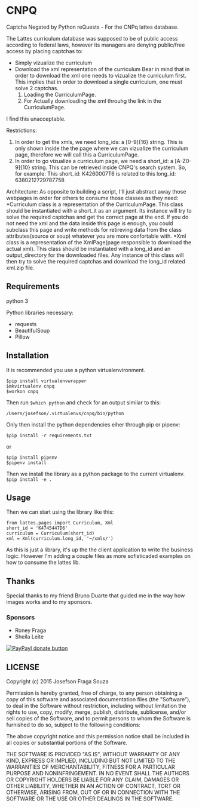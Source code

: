 # CNPQ
Captcha Negated by Python reQuests - For the CNPq lattes database.

The Lattes curriculum database was supposed to be of public access according to federal laws, however its managers are denying public/free access by placing captchas to:
* Simply vizualize the curriculum
* Download the xml representation of the curriculum
Bear in mind that in order to download the xml one needs to vizualize the curriculum first. This implies that in order to download a single curriculum, one must solve 2 captchas.
    1. Loading the CurriculumPage.
    2. For Actually downloading the xml throuhg the link in the CurriculumPage.

I find this unacceptable.

Restrictions:
1. In order to get the xmls, we need long_ids: a [0-9]{16} string. This is only shown inside the the page where we can vizualize the curriculum page, therefore we will call this a CurriculumPage.
2. In order to go vizualize a curriculum page, we need a short_id: a [A-Z0-9]{10} string. This can be retrieved inside CNPQ's search system.
So, for example: This short_id: K4260007T6 is related to this long_id: 6380212729787758

Architecture:
As opposite to building a script, I'll just abstract away those webpages in order for others to consume those classes as they need:
*Curriculum class is a representation of the CurriculumPage. This class should be instantiated with a short_it as an argument. Its instance will try to solve the required captchas and get the correct page at the end. If you do not need the xml and the data inside this page is enough, you could subclass this page and write methods for retireving data from the class attributes(source or soup) whatever you are more confortable with.
*Xml class is a representation of the XmlPage(page responsible to download the actual xml). This class should be instantiated with a long_id and an output_directory for the downloaded files. Any instance of this class will then try to solve the required captchas and download the long_id related xml.zip file.

## Requirements
python 3

Python libraries necessary:
* requests
* BeautifulSoup
* Pillow

## Installation
It is recommended you use a python virtualenvironment.
```
$pip install virtualenvwrapper
$mkvirtualenv cnpq
$workon cnpq
```
Then run ```$which python``` and check for an output similar to this:
```
/Users/josefson/.virtualenvs/cnpq/bin/python
```
Only then install the python dependencies eiher through pip or pipenv:
```
$pip install -r requirements.txt
```
or
```
$pip install pipenv
$pipenv install
```
Then we install the library as a python package to the current virtualenv.
```$pip install -e .```

## Usage
Then we can start using the library like this:
```
from lattes.pages import Curriculum, Xml
short_id = 'K4745447D6'
curriculum = Curriculum(short_id)
xml = Xml(curriculum.long_id, '~/xmls/')
```
As this is just a library, it's up the the client application to write the business logic.
However I'm adding a couple files as more sofisticaded examples on how to consume the lattes lib.

## Thanks
Special thanks to my friend Bruno Duarte that guided me in the way how images works and to my sponsors.

### Sponsors

*   Roney Fraga
*   Sheila Leite

[![PayPayl donate button](https://img.shields.io/badge/paypal-donate-yellow.svg)](https://www.paypal.com/cgi-bin/webscr?cmd=_s-xclick&hosted_button_id=WA7DVSWHPZLBE "Donate to this project using Paypal")


## LICENSE
Copyright (c) 2015 Josefson Fraga Souza

Permission is hereby granted, free of charge, to any person obtaining a copy
of this software and associated documentation files (the "Software"), to deal
in the Software without restriction, including without limitation the rights
to use, copy, modify, merge, publish, distribute, sublicense, and/or sell
copies of the Software, and to permit persons to whom the Software is
furnished to do so, subject to the following conditions:

The above copyright notice and this permission notice shall be included in
all copies or substantial portions of the Software.

THE SOFTWARE IS PROVIDED "AS IS", WITHOUT WARRANTY OF ANY KIND, EXPRESS OR
IMPLIED, INCLUDING BUT NOT LIMITED TO THE WARRANTIES OF MERCHANTABILITY,
FITNESS FOR A PARTICULAR PURPOSE AND NONINFRINGEMENT. IN NO EVENT SHALL THE
AUTHORS OR COPYRIGHT HOLDERS BE LIABLE FOR ANY CLAIM, DAMAGES OR OTHER
LIABILITY, WHETHER IN AN ACTION OF CONTRACT, TORT OR OTHERWISE, ARISING FROM,
OUT OF OR IN CONNECTION WITH THE SOFTWARE OR THE USE OR OTHER DEALINGS IN
THE SOFTWARE.
